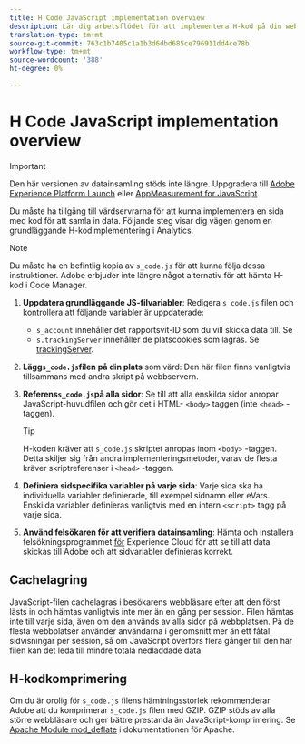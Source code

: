 ```yaml
---
title: H Code JavaScript implementation overview
description: Lär dig arbetsflödet för att implementera H-kod på din webbplats.
translation-type: tm+mt
source-git-commit: 763c1b7405c1a1b3d6dbd685ce796911dd4ce78b
workflow-type: tm+mt
source-wordcount: '388'
ht-degree: 0%

---
```



# H Code JavaScript implementation overview

>[!IMPORTANT]
>
>Den här versionen av datainsamling stöds inte längre. Uppgradera till [Adobe Experience Platform Launch](../../launch/overview.md) eller [AppMeasurement for JavaScript](../overview.md).

Du måste ha tillgång till värdservrarna för att kunna implementera en sida med kod för att samla in data. Följande steg visar dig vägen genom en grundläggande H-kodimplementering i Analytics.

>[!NOTE]
>
>Du måste ha en befintlig kopia av `s_code.js` för att kunna följa dessa instruktioner. Adobe erbjuder inte längre något alternativ för att hämta H-kod i Code Manager.

1. **Uppdatera grundläggande JS-filvariabler**: Redigera `s_code.js` filen och kontrollera att följande variabler är uppdaterade:
   * `s_account` innehåller det rapportsvit-ID som du vill skicka data till. Se
   * `s.trackingServer` innehåller de platscookies som lagras. Se [trackingServer](../../vars/config-vars/trackingserver.md).
1. **Lägg`s_code.js`filen på din plats** som värd: Den här filen finns vanligtvis tillsammans med andra skript på webbservern.
1. **Referens`s_code.js`på alla sidor**: Se till att alla enskilda sidor anropar JavaScript-huvudfilen och gör det i HTML- `<body>` taggen (inte `<head>` -taggen).

   >[!TIP]
   >
   >H-koden kräver att `s_code.js` skriptet anropas inom `<body>` -taggen. Detta skiljer sig från andra implementeringsmetoder, varav de flesta kräver skriptreferenser i `<head>` -taggen.
1. **Definiera sidspecifika variabler på varje sida**: Varje sida ska ha individuella variabler definierade, till exempel sidnamn eller eVars. Enskilda variabler definieras vanligtvis med en intern `<script>` tagg på varje sida.
1. **Använd felsökaren för att verifiera datainsamling**: Hämta och installera felsökningsprogrammet [för](../../validate/debugger.md) Experience Cloud för att se till att data skickas till Adobe och att sidvariabler definieras korrekt.

## Cachelagring

JavaScript-filen cachelagras i besökarens webbläsare efter att den först lästs in och hämtas vanligtvis inte mer än en gång per session. Filen hämtas inte till varje sida, även om den används av alla sidor på webbplatsen. På de flesta webbplatser använder användarna i genomsnitt mer än ett fåtal sidvisningar per session, så om JavaScript överförs flera gånger till den här filen kan det leda till mindre totala nedladdade data.

## H-kodkomprimering

Om du är orolig för `s_code.js` filens hämtningsstorlek rekommenderar Adobe att du komprimerar `s_code.js` filen med GZIP. GZIP stöds av alla större webbläsare och ger bättre prestanda än JavaScript-komprimering. Se [Apache Module mod_deflate](http://httpd.apache.org/docs/current/mod/mod_deflate.html) i dokumentationen för Apache.

